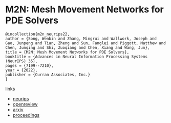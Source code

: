 # M2N: Mesh Movement Networks for PDE Solvers

```
@incollection{m2n_neurips22,
author = {Song, Wenbin and Zhang, Mingrui and Wallwork, Joseph and Gao, Junpeng and Tian, Zheng and Sun, Fanglei and Piggott, Matthew and Chen, Junqing and Shi, Zuoqiang and Chen, Xiang and Wang, Jun},
title = {M2N: Mesh Movement Networks for PDE Solvers},
booktitle = {Advances in Neural Information Processing Systems (NeurIPS) 35},
pages = {7199--7210},
year = {2022},
publisher = {Curran Associates, Inc.}
}
```

links
- [neurips](https://nips.cc/Conferences/2022/Schedule?showEvent=53649)
- [openreview](https://openreview.net/forum?id=UEhzUupXbL2)
- [arxiv](https://arxiv.org/abs/2204.11188)
- [proceedings](https://papers.nips.cc//paper_files/paper/2022/hash/2f88d8061f12abae9d14d376fd69c933-Abstract-Conference.html)
